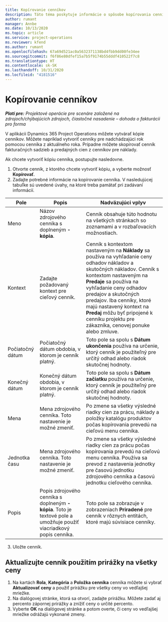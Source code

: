 ```yaml
---
title: Kopírovanie cenníkov
description: Táto téma poskytuje informácie o spôsobe kopírovania cenníkov v Project Operations.
author: rumant
manager: Annbe
ms.date: 10/13/2020
ms.topic: article
ms.service: project-operations
ms.reviewer: kfend
ms.author: rumant
ms.openlocfilehash: 67a69d521ac0a5632371138bd4fbb9dd00fe34ee
ms.sourcegitcommit: f6f86e80dfef15a7b5f9174b55dddf410522f7c8
ms.translationtype: HT
ms.contentlocale: sk-SK
ms.lasthandoff: 10/31/2020
ms.locfileid: "4181516"
---
```

# <a name="copy-price-lists"></a>Kopírovanie cenníkov

_**Platí pre:** Projektové operácie pre scenáre založené na zdrojoch/chýbajúcich zdrojoch, čiastočné nasadenie – dohoda o fakturácii pro forma_

V aplikácii Dynamics 365 Project Operations môžete vytvárať kópie cenníkov. Môžete napríklad vytvoriť cenníky pre nadchádzajúci rok pomocou cenníka z aktuálneho roka.  Prípadne môžete skopírovať cenník fakturačných sadzieb a predajných cien z cenníkov pre náklady. 

Ak chcete vytvoriť kópiu cenníka, postupujte nasledovne.

1. Otvorte cenník, z ktorého chcete vytvoriť kópiu, a vyberte možnosť **Kopírovať**.
2. Zadajte potrebné informácie na kopírovanie cenníka. V nasledujúcej tabuľke sú uvedené úvahy, na ktoré treba pamätať pri zadávaní informácií.

| Pole | Popis | Nadväzujúci vplyv |
| --- | --- | --- |
| Meno | Názov zdrojového cenníka s doplneným **-kópia**. | Cenník obsahuje túto hodnotu na všetkých stránkach so zoznamami a v rozbaľovacích možnostiach. |
| Kontext | Zadajte požadovaný kontext pre cieľový cenník. | Cenník s kontextom nastaveným na **Náklady** sa používa na vyhľadanie ceny odhadov nákladov a skutočných nákladov. Cenník s kontextom nastaveným na **Predaje** sa používa na vyhľadanie ceny odhadov predajov a skutočných predajov. Iba cenníky, ktoré majú nastavený kontext na **Predaj** môžu byť pripojené k cenníku projektu pre zákazníka, cenovej ponuke alebo zmluve. |
| Počiatočný dátum | Počiatočný dátum obdobia, v ktorom je cenník platný. | Toto pole sa spolu s **Dátum ukončenia** používa na určenie, ktorý cenník je použiteľný pre určitý odhad alebo riadok skutočnej hodnoty. |
| Konečný dátum | Konečný dátum obdobia, v ktorom je cenník platný. | Toto pole sa spolu s **Dátum začiatku** používa na určenie, ktorý cenník je použiteľný pre určitý odhad alebo riadok skutočnej hodnoty. |
| Mena | Mena zdrojového cenníka. Toto nastavenie je možné zmeniť. | Po zmene sa všetky výsledné riadky cien za prácu, náklady a položky katalógu produktov počas kopírovania prevedú na cieľovú menu cenníka. |
| Jednotka času | Mena zdrojového cenníka. Toto nastavenie je možné zmeniť. | Po zmene sa všetky výsledné riadky cien za prácu počas kopírovania prevedú na cieľovú menu cenníka. Používa sa prevod z nastavenia jednotky pre časovú jednotku zdrojového cenníka a časovú jednotku cieľového cenníka. |
| Popis | Popis zdrojového cenníka s doplneným **-kópia**. Toto je textové pole a umožňuje použiť viacriadkový popis cenníka. | Toto pole sa zobrazuje v zobrazeniach **Priradené** pre cenník v rôznych entitách, ktoré majú súvisiace cenníky. |

3. Uložte cenník. 

## <a name="update-a-price-list-by-applying-a-mark-up-to-all-the-prices"></a>Aktualizujte cenník použitím prirážky na všetky ceny

1. Na kartách **Rola**, **Kategória** a **Položka cenníka** cenníka môžete si vybrať **Aktualizovať ceny** a použiť prirážku pre všetky ceny vo vedľajšej mriežke. 
2. Na dialógovej stránke, ktorá sa otvorí, zadajte prirážku. Môžete zadať aj percento zápornej prirážky a znížiť ceny o určité percento. 
3. Vyberte **OK** na dialógovej stránke a potom overte, či ceny vo vedľajšej mriežke odrážajú vykonané zmeny.
